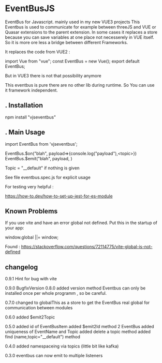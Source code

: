 #  EventBusJS
EventBus for Javascript. mainly used in my new VUE3 projects
This Eventbus is used to communicate for example between threeJS and VUE or Quasar extensions to the parent extension. In some cases it replaces a store because you can save variables at one place not necesserely in VUE itself. So it is more ore less a bridge between different Frameworks.



It replaces the code from VUE2 :

import Vue from "vue";
const EventBus = new Vue();
export default EventBus;

But in VUE3 there is not that possibility anymore

This eventbus is pure there are no other lib during runtime.
So You can use it framework independent.




## . Installation

npm install "vjseventbus"
 

## . Main Usage 
import EventBus from 'vjseventbus';

EventBus.$on("blah", payload=>{console.log("payload"),<topic>})
EventBus.$emit("blah", payload, <topic>)

Topic = "__default" if nothing is given

See file eventbus.spec.js for explicit usage


For testing very helpful :

https://how-to.dev/how-to-set-up-jest-for-es-module

## Known Problems
If you use vite and have an error global not defined. Put this in
the startup of your app:

window.global ||= window;


Found :
https://stackoverflow.com/questions/72114775/vite-global-is-not-defined


##  changelog
0.9.1  Hint for bug with vite

0.9.0  BugfixVersion
0.8.0  added version method Eventbus can only be installed once per 
       whole programm , so be careful.

0.7.0  changed to globalThis as a store to get the EventBus real global for communication between modules

0.6.0  added $emit2Topic

0.5.0  added id of EventBusItem
       added $emit2Id method 2 EventBus
       added uniqueness of EventName and Topic
       added delete a topic method
       added find (name,topic="__default") method

0.4.0  added namespaceing via topics (little bit like kafka)

0.3.0  eventbus can now emit to multiple listeners
